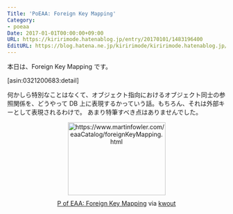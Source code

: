 ```yaml
---
Title: 'PoEAA: Foreign Key Mapping'
Category:
- poeaa
Date: 2017-01-01T00:00:00+09:00
URL: https://kiririmode.hatenablog.jp/entry/20170101/1483196400
EditURL: https://blog.hatena.ne.jp/kiririmode/kiririmode.hatenablog.jp/atom/entry/10328749687208963842
---
```


本日は、Foreign Key Mapping です。

[asin:0321200683:detail]

何かしら特別なことはなくて、オブジェクト指向におけるオブジェクト同士の参照関係を、どうやって DB 上に表現するかっていう話。もちろん、それは外部キーとして表現されるわけで。
あまり特筆すべき点はありませんでした。

<div class="kwout" style="text-align: center;"><a href="https://www.martinfowler.com/eaaCatalog/foreignKeyMapping.html"><img src="http://kwout.com/cutout/6/5t/9p/mv7_bor_rou_sha.jpg" alt="https://www.martinfowler.com/eaaCatalog/foreignKeyMapping.html" title="P of EAA: Foreign Key Mapping" width="225" height="168" style="border: none;" /></a><p style="margin-top: 10px; text-align: center;"><a href="https://www.martinfowler.com/eaaCatalog/foreignKeyMapping.html">P of EAA: Foreign Key Mapping</a> via <a href="http://kwout.com/quote/65t9pmv7">kwout</a></p></div>
